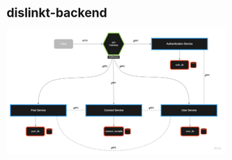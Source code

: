 # dislinkt-backend
![alt text](https://github.com/XWS-Dislinkt-Team-41/dislinkt-backend/blob/main/diagrams/ApplicationInfrastructure.jpg?raw=true)
